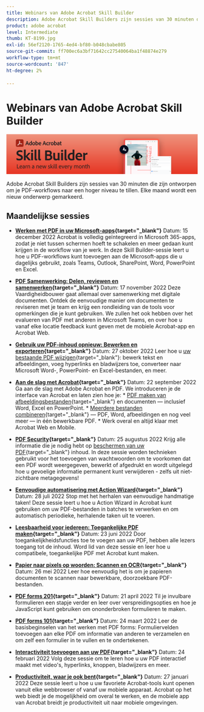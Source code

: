 ```yaml
---
title: Webinars van Adobe Acrobat Skill Builder
description: Adobe Acrobat Skill Builders zijn sessies van 30 minuten die zijn ontworpen om je PDF-workflows naar een hoger niveau te tillen
product: adobe acrobat
level: Intermediate
thumb: KT-8199.jpg
exl-id: 56ef2120-1765-4ed4-bf80-b048cbabe805
source-git-commit: ff700ec6a3bf71642cc27540064ba1f48874e279
workflow-type: tm+mt
source-wordcount: '847'
ht-degree: 2%

---
```


# Webinars van Adobe Acrobat Skill Builder

![Acrobat Skill Builder-afbeelding](../assets/sbacrobatwebinars.png)

Adobe Acrobat Skill Builders zijn sessies van 30 minuten die zijn ontworpen om je PDF-workflows naar een hoger niveau te tillen. Elke maand wordt een nieuw onderwerp gemarkeerd.

## Maandelijkse sessies

* **[Werken met PDF in uw Microsoft-apps](https://adobe-acrobat-skill-builder.joinus.adobeevents.com/attendease/networking/experience/f7e3961b-e322-4253-bfa4-ff1957a08d99/c1111644-e958-41bf-ad6e-dffafafa7fa0){target=&quot;_blank&quot;}**
Datum: 15 december 2022 Acrobat is volledig geïntegreerd in Microsoft 365-apps, zodat je niet tussen schermen hoeft te schakelen en meer gedaan kunt krijgen in de workflow van je werk. In deze Skill Builder-sessie leert u hoe u PDF-workflows kunt toevoegen aan de Microsoft-apps die u dagelijks gebruikt, zoals Teams, Outlook, SharePoint, Word, PowerPoint en Excel.

* **[PDF Samenwerking: Delen, reviewen en samenwerken](https://adobe-acrobat-skill-builder.joinus.adobeevents.com/attendease/networking/experience/d1eb8544-6268-4855-8500-2370b1e68045/0dd92858-0587-49f4-be60-8d48c140ef39){target=&quot;_blank&quot;}**
Datum: 17 november 2022 Deze Vaardigheidbouwer gaat allemaal over samenwerking met digitale documenten. Ontdek de eenvoudige manier om documenten te reviseren met je team en krijg een rondleiding van de tools voor opmerkingen die je kunt gebruiken. We zullen het ook hebben over het evalueren van PDF met anderen in Microsoft Teams, en over hoe u vanaf elke locatie feedback kunt geven met de mobiele Acrobat-app en Acrobat Web.

* **[Gebruik uw PDF-inhoud opnieuw: Bewerken en exporteren](https://adobe-acrobat-skill-builder.joinus.adobeevents.com/attendease/networking/experience/68a9bbf2-91ca-40f0-baa1-812dd0730e0b/48c2399c-7392-4d7d-ba51-f623dead313a){target=&quot;_blank&quot;}**
Datum: 27 oktober 2022 Leer hoe u [uw bestaande PDF wijzigen](https://www.adobe.com/nl/acrobat/online/pdf-editor.html){target=&quot;_blank&quot;}: bewerk tekst en afbeeldingen, voeg hyperlinks en bladwijzers toe, converteer naar Microsoft Word-, PowerPoint- en Excel-bestanden, en meer.

* **[Aan de slag met Acrobat](https://adobe-acrobat-skill-builder.joinus.adobeevents.com/attendease/networking/experience/360c9159-3f6f-47ae-8320-d0ad391883e1/e54db15b-af50-40ff-a274-6e927a22c6e7){target=&quot;_blank&quot;}**
Datum: 22 september 2022 Ga aan de slag met Adobe Acrobat en PDF. We introduceren je de interface van Acrobat en laten zien hoe je: * [PDF maken van afbeeldingsbestanden](https://www.adobe.com/nl/acrobat/online/convert-pdf.html){target=&quot;_blank&quot;} en documenten — inclusief Word, Excel en PowerPoint. * [Meerdere bestanden combineren](https://www.adobe.com/nl/acrobat/online/merge-pdf.html){target=&quot;_blank&quot;} — PDF, Word, afbeeldingen en nog veel meer — in één bewerkbare PDF. * Werk overal en altijd klaar met Acrobat Web en Mobile.

* **[PDF Security](https://adobe-acrobat-skill-builder.joinus.adobeevents.com/attendease/networking/experience/ad3778d2-f2c3-4966-98ed-8b1bb90e4b2b/180ad785-1b5b-4c80-80ab-1df345f082ff){target=&quot;_blank&quot;}**
Datum: 25 augustus 2022 Krijg alle informatie die je nodig hebt op [beschermen van uw PDF](https://www.adobe.com/nl/acrobat/online/password-protect-pdf.html){target=&quot;_blank&quot;} inhoud. In deze sessie worden technieken gebruikt voor het toevoegen van wachtwoorden om te voorkomen dat een PDF wordt weergegeven, bewerkt of afgedrukt en wordt uitgelegd hoe u gevoelige informatie permanent kunt verwijderen - zelfs uit niet-zichtbare metagegevens!

* **[Eenvoudige automatisering met Action Wizard](https://adobe-acrobat-skill-builder.joinus.adobeevents.com/attendease/networking/experience/45ef14f7-e5e4-4fe0-ba26-905adac092a2/24bf421e-f489-47dc-a5a4-d8d70858348c){target=&quot;_blank&quot;}**
Datum: 28 juli 2022 Stop met het herhalen van eenvoudige handmatige taken! Deze sessie leert u hoe u Action Wizard in Acrobat kunt gebruiken om uw PDF-bestanden in batches te verwerken en om automatisch periodieke, herhalende taken uit te voeren.

* **[Leesbaarheid voor iedereen: Toegankelijke PDF maken](https://adobe-acrobat-skill-builder.joinus.adobeevents.com/attendease/networking/experience/18c111bd-9c63-4636-a4fd-8dc045a20423/8484f6c9-e2c9-4e1c-8d03-c2ca1d4db77c){target=&quot;_blank&quot;}**
Datum: 23 juni 2022 Door toegankelijkheidsfuncties toe te voegen aan uw PDF, hebben alle lezers toegang tot de inhoud. Word lid van deze sessie en leer hoe u compatibele, toegankelijke PDF met Acrobat kunt maken.

* **[Papier naar pixels op woorden: Scannen en OCR](https://adobe-acrobat-skill-builder.joinus.adobeevents.com/attendease/networking/experience/db1178ff-fd0e-4429-9a91-dae080cac9c3/611fa8dd-1b65-4135-800b-feb61541615f){target=&quot;_blank&quot;}**
Datum: 26 mei 2022 Leer hoe eenvoudig het is om je papieren documenten te scannen naar bewerkbare, doorzoekbare PDF-bestanden.

* **[PDF forms 201](https://adobe-acrobat-skill-builder.joinus.adobeevents.com/attendease/networking/experience/e05d5e32-598e-49a2-b847-a06207dcbfd7/39c070e1-4ef4-4fc2-aa1e-bf89fb59215e){target=&quot;_blank&quot;}**
Datum: 21 april 2022 Til je invulbare formulieren een stapje verder en leer over verspreidingsopties en hoe je JavaScript kunt gebruiken om ononderbroken formulieren te maken.

* **[PDF forms 101](https://adobe-acrobat-skill-builder.joinus.adobeevents.com/attendease/networking/experience/c7f08842-3d62-4b98-bb2a-029feef13621/5f8f1f46-c321-4fba-8c49-4b89d3de6d36){target=&quot;_blank&quot;}**
Datum: 24 maart 2022 Leer de basisbeginselen van het werken met PDF forms: Formuliervelden toevoegen aan elke PDF om informatie van anderen te verzamelen en om zelf een formulier in te vullen en te ondertekenen.

* **[Interactiviteit toevoegen aan uw PDF](https://adobe-acrobat-skill-builder.joinus.adobeevents.com/attendease/networking/experience/c3150e33-0164-4f94-ac46-aec99b843291/14ea3de0-529f-4c79-9020-cd0a4f98aab0){target=&quot;_blank&quot;}**
Datum: 24 februari 2022 Volg deze sessie om te leren hoe u uw PDF interactief maakt met video&#39;s, hyperlinks, knoppen, bladwijzers en meer.

* **[Productiviteit, waar je ook bent](https://adobe-acrobat-skill-builder.joinus.adobeevents.com/attendease/networking/experience/99e0622a-adf9-4a8b-918f-fd4f4b3a3235/53620704-6da7-4b88-97da-a1f9f0fff3f4){target=&quot;_blank&quot;}**
Datum: 27 januari 2022 Deze sessie leert u hoe u uw favoriete Acrobat-tools kunt openen vanuit elke webbrowser of vanaf uw mobiele apparaat. Acrobat op het web biedt je de mogelijkheid om overal te werken, en de mobiele app van Acrobat breidt je productiviteit uit naar mobiele omgevingen.